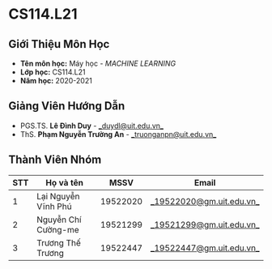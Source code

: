 # CS114.L21
## Giới Thiệu Môn Học
* **Tên môn học:** Máy học - _MACHINE LEARNING_
* **Lớp học:** CS114.L21
* **Năm học:** 2020-2021

## Giảng Viên Hướng Dẫn
* PGS.TS. **Lê Đình Duy** - [_duydl@uit.edu.vn_](mailto:%64uy%6c%64@%75%69%74%2e%65%64u%2evn)
* ThS. **Phạm Nguyễn Trường An** - [_truonganpn@uit.edu.vn_](mailto:%74%72u%6f%6e%67%61%6e%70%6e@u%69%74%2e%65%64%75%2e%76%6e)

## Thành Viên Nhóm
STT | Họ và tên | MSSV | Email
--- | --- | --- | --- 
1|Lại Nguyễn Vĩnh Phú|19522020|[_19522020@gm.uit.edu.vn_](mailto:19522020@gm.uit.edu.vn)
2|Nguyễn Chí Cường-me|19521299|[_19521299@gm.uit.edu.vn_](mailto:19521299@gm.uit.edu.vn)
3|Trương Thế Trương|19522447|[_19522447@gm.uit.edu.vn_](mailto:19522447@gm.uit.edu.vn)

